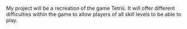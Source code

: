 My project will be a recreation of the game Tetris. It will offer different difficulties within the game to allow players of all skill levels to be able to play.
